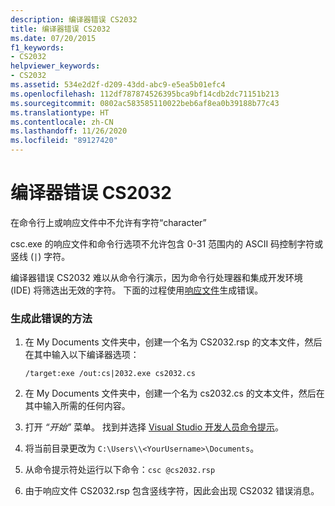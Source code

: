 ```yaml
---
description: 编译器错误 CS2032
title: 编译器错误 CS2032
ms.date: 07/20/2015
f1_keywords:
- CS2032
helpviewer_keywords:
- CS2032
ms.assetid: 534e2d2f-d209-43dd-abc9-e5ea5b01efc4
ms.openlocfilehash: 112df787874526395bca9bf14cdb2dc71151b213
ms.sourcegitcommit: 0802ac583585110022beb6af8ea0b39188b77c43
ms.translationtype: HT
ms.contentlocale: zh-CN
ms.lasthandoff: 11/26/2020
ms.locfileid: "89127420"
---
```

# <a name="compiler-error-cs2032"></a>编译器错误 CS2032

在命令行上或响应文件中不允许有字符“character”

 csc.exe 的响应文件和命令行选项不允许包含 0-31 范围内的 ASCII 码控制字符或竖线 (`|`) 字符。

 编译器错误 CS2032 难以从命令行演示，因为命令行处理器和集成开发环境 (IDE) 将筛选出无效的字符。 下面的过程使用[响应文件](../compiler-options/response-file-compiler-option.md)生成错误。

### <a name="to-generate-this-error"></a>生成此错误的方法

1. 在 My Documents 文件夹中，创建一个名为 CS2032.rsp 的文本文件，然后在其中输入以下编译器选项：
  
    ```console
    /target:exe /out:cs|2032.exe cs2032.cs
    ```

2. 在 My Documents 文件夹中，创建一个名为 cs2032.cs 的文本文件，然后在其中输入所需的任何内容。

3. 打开 *“开始”* 菜单。 找到并选择 [Visual Studio 开发人员命令提示](../../../framework/tools/developer-command-prompt-for-vs.md)。

4. 将当前目录更改为 `C:\Users\\<YourUsername>\Documents`。

5. 从命令提示符处运行以下命令：`csc @cs2032.rsp`

6. 由于响应文件 CS2032.rsp 包含竖线字符，因此会出现 CS2032 错误消息。
